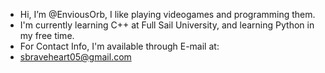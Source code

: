 - Hi, I’m @EnviousOrb, I like playing videogames and programming them.
- I'm currently learning C++ at Full Sail University, and learning Python in my free time.
- For Contact Info, I'm available through E-mail at:
- sbraveheart05@gmail.com
